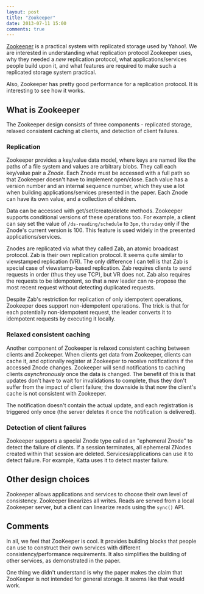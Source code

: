 ```yaml
---
layout: post
title: "Zookeeper"
date: 2013-07-11 15:00
comments: true
---
```


[Zookeeper](http://static.usenix.org/event/usenix10/tech/full_papers/Hunt.pdf)
is a practical system with replicated storage used by Yahoo!.  We are
interested in understanding what replication protocol Zookeeper uses,
why they needed a *new* replication protocol, what applications/services
people build upon it, and what features are required to make such a
replicated storage system practical.

Also, Zookeeper has pretty good performance for a replication protocol.
It is interesting to see how it works.

## What is Zookeeper

The Zookeeper design consists of three components - replicated storage,
relaxed consistent caching at clients, and detection of client failures.

### Replication

Zookeeper provides a key/value data model, where keys are named like the
paths of a file system and values are arbitrary blobs. They call each
key/value pair a *Znode*. Each Znode must be accessed with a full path
so that Zookeeper doesn't have to implement open/close. Each value has a
version number and an internal sequence number, which they use a lot
when building applications/services presented in the paper. Each Znode
can have its own value, and a collection of children.

Data can be accessed with get/set/create/delete methods. Zookeeper
supports conditional versions of these operations too. For example, a
client can say set the value of `/ds-reading/schedule` to `3pm,thursday`
only if the Znode's current version is 100. This feature is used widely
in the presented applications/services.

Znodes are replicated via what they called Zab, an atomic broadcast
protocol.  Zab is their own replication protocol. It seems quite similar
to viewstamped replication (VR). The only difference I can tell is that
Zab is special case of viewstamp-based replication. Zab requires clients
to send requests in order (thus they use TCP), but VR does not. Zab also
requires the requests to be idempotent, so that a new leader can
re-propose the most recent request without detecting duplicated
requests.

Despite Zab's restriction for replication of only idempotent operations,
Zookeeper does support non-idempotent operations. The trick is that for
each potentially non-idempotent request, the leader converts it to
idempotent requests by executing it locally.

### Relaxed consistent caching

Another component of Zookeeper is relaxed consistent caching between
clients and Zookeeper. When clients get data from Zookeeper, clients can
cache it, and optionally register at Zookeeper to receive notifications
if the accessed Znode changes.  Zookeeper will send notifications to
caching clients *asynchronously* once the data is changed. The benefit
of this is that updates don't have to wait for invalidations to
complete, thus they don't suffer from the impact of client failure; the
downside is that now the client's cache is not consistent with
Zookeeper.

The notification doesn't contain the actual update, and each
registration is triggered only once (the server deletes it once the
notification is delivered).

### Detection of client failures

Zookeeper supports a special Znode type called an "ephemeral Znode" to
detect the failure of clients.  If a session terminates, all ephemeral
ZNodes created within that session are deleted. Services/applications
can use it to detect failure. For example, Katta uses it to detect
master failure.

## Other design choices

Zookeeper allows applications and services to choose their own level of
consistency.  Zookeeper linearizes all writes. Reads are served from a
local Zookeeper server, but a client can linearize reads using the
`sync()` API.

## Comments

In all, we feel that ZooKeeper is cool. It provides building blocks that
people can use to construct their own services with different
consistency/performance requirements. It also simplifies the building of
other services, as demonstrated in the paper.

One thing we didn't understand is why the paper makes the claim that
ZooKeeper is not intended for general storage.  It seems like that would
work.
